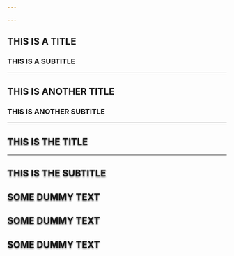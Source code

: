 ```yaml
---

---
```


## THIS IS A TITLE

### THIS IS A SUBTITLE

---

## THIS IS ANOTHER TITLE

### THIS IS ANOTHER SUBTITLE

---

<section class="d-flex flex-column text-center w-100 vh-25" style="text-shadow: 0 2px 3px #666;">
    <div class="my-auto">
        <h1>THIS IS THE TITLE</h1>
        <hr>
        <h2>THIS IS THE SUBTITLE</h2>
    </div>
</section>

<section class="d-flex flex-column text-center w-100 vh-100" style="text-shadow: 0 2px 3px #666;">
    <div class="my-auto">
        <h2 class="display-1">SOME DUMMY TEXT</h2>
    </div>
</section>

<section class="d-flex flex-column text-center w-100 vh-100" style="text-shadow: 0 2px 3px #666;">
    <div class="my-auto">
        <h2 class="display-1">SOME DUMMY TEXT</h2>
    </div>
</section>

<section class="d-flex flex-column text-center w-100 vh-100" style="text-shadow: 0 2px 3px #666;">
    <div class="my-auto">
        <h2 class="display-1">SOME DUMMY TEXT</h2>
    </div>
</section>
